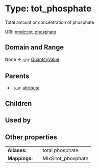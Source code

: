 
# Type: tot_phosphate


Total amount or concentration of phosphate

URI: [nmdc:tot_phosphate](https://microbiomedata/meta/tot_phosphate)


## Domain and Range

None ->  <sub>OPT</sub> [QuantityValue](QuantityValue.md)

## Parents

 *  is_a: [attribute](attribute.md)

## Children


## Used by


## Other properties

|  |  |  |
| --- | --- | --- |
| **Aliases:** | | total phosphate |
| **Mappings:** | | MIxS:tot_phosphate |

